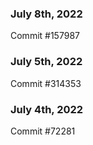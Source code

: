 ### July 8th, 2022

Commit #157987

### July 5th, 2022

Commit #314353


### July 4th, 2022

Commit #72281
